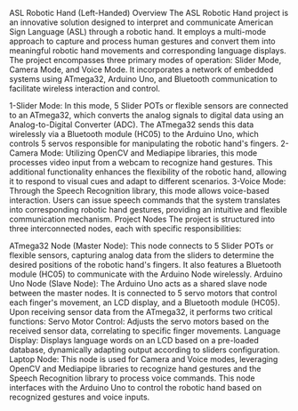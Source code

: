 ASL Robotic Hand (Left-Handed)
Overview
The ASL Robotic Hand project is an innovative solution designed to interpret and communicate American Sign Language (ASL) through a robotic hand. It employs a multi-mode approach to capture and process human gestures and convert them into meaningful robotic hand movements and corresponding language displays. The project encompasses three primary modes of operation: Slider Mode, Camera Mode, and Voice Mode. It incorporates a network of embedded systems using ATmega32, Arduino Uno, and Bluetooth communication to facilitate wireless interaction and control.

1-Slider Mode: In this mode, 5 Slider POTs or flexible sensors are connected to an ATmega32, which converts the analog signals to digital data using an Analog-to-Digital Converter (ADC). The ATmega32 sends this data wirelessly via a Bluetooth module (HC05) to the Arduino Uno, which controls 5 servos responsible for manipulating the robotic hand's fingers.
2-Camera Mode: Utilizing OpenCV and Mediapipe libraries, this mode processes video input from a webcam to recognize hand gestures. This additional functionality enhances the flexibility of the robotic hand, allowing it to respond to visual cues and adapt to different scenarios.
3-Voice Mode: Through the Speech Recognition library, this mode allows voice-based interaction. Users can issue speech commands that the system translates into corresponding robotic hand gestures, providing an intuitive and flexible communication mechanism.
Project Nodes
The project is structured into three interconnected nodes, each with specific responsibilities:

ATmega32 Node (Master Node): This node connects to 5 Slider POTs or flexible sensors, capturing analog data from the sliders to determine the desired positions of the robotic hand's fingers. It also features a Bluetooth module (HC05) to communicate with the Arduino Node wirelessly.
Arduino Uno Node (Slave Node): The Arduino Uno acts as a shared slave node between the master nodes. It is connected to 5 servo motors that control each finger's movement, an LCD display, and a Bluetooth module (HC05). Upon receiving sensor data from the ATmega32, it performs two critical functions:
Servo Motor Control: Adjusts the servo motors based on the received sensor data, correlating to specific finger movements.
Language Display: Displays language words on an LCD based on a pre-loaded database, dynamically adapting output according to sliders configuration.
Laptop Node: This node is used for Camera and Voice modes, leveraging OpenCV and Mediapipe libraries to recognize hand gestures and the Speech Recognition library to process voice commands. This node interfaces with the Arduino Uno to control the robotic hand based on recognized gestures and voice inputs.
